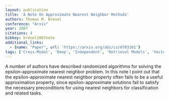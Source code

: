 ```yaml
---
layout: publication
title: 'A Note On Approximate Nearest Neighbor Methods'
authors: Thomas M. Breuel
conference: "Arxiv"
year: 2007
citations: 4
bibkey: breuel2007note
additional_links:
  - {name: "Paper", url: 'https://arxiv.org/abs/cs/0703101'}
tags: ['Cross-Modal', 'Deep', 'Independent', 'Retrieval Models', 'Vector Indexing']
---
```

A number of authors have described randomized algorithms for solving the
epsilon-approximate nearest neighbor problem. In this note I point out that the
epsilon-approximate nearest neighbor property often fails to be a useful
approximation property, since epsilon-approximate solutions fail to satisfy the
necessary preconditions for using nearest neighbors for classification and
related tasks.
